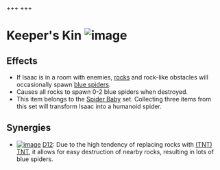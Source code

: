 +++
+++

 # Keeper's Kin ![image](/image/Keeper%27s_Kin.png) 

Effects
---------


* If Isaac is in a room with enemies, [rocks](/wiki/Rocks "Rocks") and rock-like obstacles will occasionally spawn [blue spiders](/wiki/Familiar#Blue_Spiders "Familiar").
* Causes all rocks to spawn 0-2 blue spiders when destroyed.
* This item belongs to the [Spider Baby](/wiki/Spider_Baby_(Transformation) "Spider Baby (Transformation)") set. Collecting three items from this set will transform Isaac into a humanoid spider.


Synergies
-----------


* [![image](/image/D12.png)](/wiki/D12 "D12") [D12](/wiki/D12 "D12"): Due to the high tendency of replacing rocks with [(TNT)](/wiki/TNT "TNT") [TNT](/wiki/TNT "TNT"), it allows for easy destruction of nearby rocks, resulting in lots of blue spiders.


